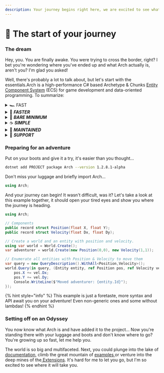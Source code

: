```yaml
---
description: Your journey begins right here, we are excited to see what you create!
---
```


# 🌄 The start of your journey

### The dream <a href="#the-dream" id="the-dream"></a>

Hey, you. You are finally awake. You were trying to cross the border, right? I bet you're wondering where you've ended up and what Arch actually is, aren't you? I'm glad you asked!&#x20;

Well, there's probably a lot to talk about, but let's start with the essentials.Arch is a high-performance C# based Archetype & Chunks [Entity Component System](https://www.wikiwand.com/en/Entity\_component\_system) (ECS) for game development and data-oriented programming. To summarize:

<details>

<summary>🏎️ FAST </summary>

Best cache efficiency, iteration, and allocation speed. Plays in the same league as C++/Rust ECS Libs!

</details>

<details>

<summary>🚀 <em><strong>FASTER</strong></em></summary>

Arch is on average quite faster than other ECS implemented in C#. Check out this [Benchmark](https://github.com/Doraku/Ecs.CSharp.Benchmark)!

</details>

<details>

<summary>🤏 <em><strong>BARE MINIMUM</strong></em></summary>

Not bloated, it's small and only provides the essentials for you!

</details>

<details>

<summary>☕️ <em><strong>SIMPLE</strong></em> </summary>

Promotes a clean, minimal, and self-explanatory API that is simple by design. Check out the [Wiki](https://github.com/genaray/Arch/wiki)!

</details>

<details>

<summary>💪 <em><strong>MAINTAINED</strong></em> </summary>

It's actively being worked on, maintained, and comes along several [Extensions](https://github.com/genaray/Arch.Extended)!

</details>

<details>

<summary>🚢 <em><strong>SUPPORT</strong></em> </summary>

Supports .NetStandard 2.1, .Net Core 6 and 7, and therefore you may use it with Unity or Godot!

</details>

### Preparing for an adventure <a href="#preparing-for-an-adventure" id="preparing-for-an-adventure"></a>

Put on your boots and give it a try, it's easier than you thought...

```sh
dotnet add PROJECT package Arch --version 1.2.8.1-alpha
```

Don't miss your luggage and briefly import Arch...

```csharp
using Arch;
```

And your journey can begin! It wasn't difficult, was it? Let's take a look at this example together, it should open your tired eyes and show you where the journey is heading.

```csharp
using Arch;

// Components
public record struct Position(float X, float Y);
public record struct Velocity(float Dx, float Dy);

// Create a world and an entity with position and velocity.
using var world = World.Create();
var adventurer = world.Create(new Position(0,0), new Velocity(1,1));

// Enumerate all entities with Position & Velocity to move them
var query = new QueryDescription().WithAll<Position,Velocity>();
world.Query(in query, (Entity entity, ref Position pos, ref Velocity vel) => {
    pos.X += vel.Dx;
    pos.Y += vel.Dy;
    Console.WriteLine($"Moved adventurer: {entity.Id}"); 
}); 
```

{% hint style="info" %}
This example is just a foretaste, more syntax and API await you on your adventure! Even non-generic ones and some without lambdas!
{% endhint %}

### Setting off on an Odyssey <a href="#setting-off-on-an-odyssey" id="setting-off-on-an-odyssey"></a>

You now know what Arch is and have added it to the project... Now you're standing there with your luggage and boots and don't know where to go? You're growing up so fast, let me help you.

The world is so big and multifaceted. Next, you could plunge into the lake of[ documentation](broken-reference), climb the great mountain of [examples ](broken-reference)or venture into the deep mines of the[ Extensions](broken-reference). It's hard for me to let you go, but I'm so excited to see where it will take you.
